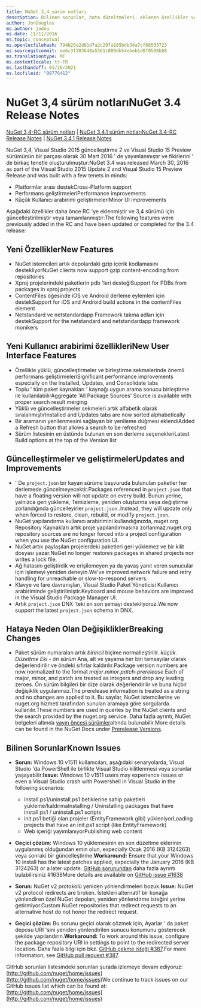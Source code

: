 ```yaml
---
title: NuGet 3,4 sürüm notları
description: Bilinen sorunlar, hata düzeltmeleri, eklenen özellikler ve CCR 'ler dahil olmak üzere NuGet 3,4 sürüm notları.
author: JonDouglas
ms.author: jodou
ms.date: 11/11/2016
ms.topic: conceptual
ms.openlocfilehash: 794b25e2d81d7a2c297a185bdb34a7cf68535723
ms.sourcegitcommit: ee6c3f203648a5561c809db54ebeb1d0f0598b68
ms.translationtype: MT
ms.contentlocale: tr-TR
ms.lasthandoff: 01/26/2021
ms.locfileid: "98776412"
---
```

# <a name="nuget-34-release-notes"></a><span data-ttu-id="a66cc-103">NuGet 3,4 sürüm notları</span><span class="sxs-lookup"><span data-stu-id="a66cc-103">NuGet 3.4 Release Notes</span></span>

<span data-ttu-id="a66cc-104">[NuGet 3,4-RC sürüm notları](../release-notes/nuget-3.4-RC.md)  |  [NuGet 3.4.1 sürüm notları](../release-notes/nuget-3.4.1.md)</span><span class="sxs-lookup"><span data-stu-id="a66cc-104">[NuGet 3.4-RC Release Notes](../release-notes/nuget-3.4-RC.md) | [NuGet 3.4.1 Release Notes](../release-notes/nuget-3.4.1.md)</span></span>

<span data-ttu-id="a66cc-105">NuGet 3,4, Visual Studio 2015 güncelleştirme 2 ve Visual Studio 15 Preview sürümünün bir parçası olarak 30 Mart 2016 ' de yayımlanmıştır ve fikirlerini ' de birkaç tenetle oluşturulmuştur:</span><span class="sxs-lookup"><span data-stu-id="a66cc-105">NuGet 3.4 was released March 30, 2016 as part of the Visual Studio 2015 Update 2 and Visual Studio 15 Preview Release and was built with a few tenets in minds:</span></span>

* <span data-ttu-id="a66cc-106">Platformlar arası destek</span><span class="sxs-lookup"><span data-stu-id="a66cc-106">Cross-Platform support</span></span>
* <span data-ttu-id="a66cc-107">Performans geliştirmeleri</span><span class="sxs-lookup"><span data-stu-id="a66cc-107">Performance improvements</span></span>
* <span data-ttu-id="a66cc-108">Küçük Kullanıcı arabirimi geliştirmeleri</span><span class="sxs-lookup"><span data-stu-id="a66cc-108">Minor UI improvements</span></span>

<span data-ttu-id="a66cc-109">Aşağıdaki özellikler daha önce RC 'ye eklenmiştir ve 3,4 sürümü için güncelleştirilmiştir veya tamamlanmıştır:</span><span class="sxs-lookup"><span data-stu-id="a66cc-109">The following features were previously added in the RC and have been updated or completed for the 3.4 release:</span></span>

## <a name="new-features"></a><span data-ttu-id="a66cc-110">Yeni Özellikler</span><span class="sxs-lookup"><span data-stu-id="a66cc-110">New Features</span></span>

* <span data-ttu-id="a66cc-111">NuGet istemcileri artık depolardaki gzip içerik kodlamasını destekliyor</span><span class="sxs-lookup"><span data-stu-id="a66cc-111">NuGet clients now support gzip content-encoding from repositories</span></span>
* <span data-ttu-id="a66cc-112">Xproj projelerindeki paketlerin pdb 'leri desteği</span><span class="sxs-lookup"><span data-stu-id="a66cc-112">Support for PDBs from packages in xproj projects</span></span>
* <span data-ttu-id="a66cc-113">ContentFiles öğesinde iOS ve Android derleme eylemleri için destek</span><span class="sxs-lookup"><span data-stu-id="a66cc-113">Support for iOS and Android build actions in the contentFiles element</span></span>
* <span data-ttu-id="a66cc-114">Netstandard ve netstandardapp Framework takma adları için destek</span><span class="sxs-lookup"><span data-stu-id="a66cc-114">Support for the netstandard and netstandardapp framework monikers</span></span>

## <a name="new-user-interface-features"></a><span data-ttu-id="a66cc-115">Yeni Kullanıcı arabirimi özellikleri</span><span class="sxs-lookup"><span data-stu-id="a66cc-115">New User Interface Features</span></span>

* <span data-ttu-id="a66cc-116">Özellikle yüklü, güncelleştirmeler ve birleştirme sekmelerinde önemli performans geliştirmeleri</span><span class="sxs-lookup"><span data-stu-id="a66cc-116">Significant performance improvements especially on the Installed, Updates, and Consolidate tabs</span></span>
* <span data-ttu-id="a66cc-117">Toplu ' tüm paket kaynakları ' kaynağı uygun arama sonucu birleştirme ile kullanılabilir</span><span class="sxs-lookup"><span data-stu-id="a66cc-117">Aggregate 'All Package Sources' Source is available with proper search result merging</span></span>
* <span data-ttu-id="a66cc-118">Yüklü ve güncelleştirmeler sekmeleri artık alfabetik olarak sıralanmıştır</span><span class="sxs-lookup"><span data-stu-id="a66cc-118">Installed and Updates tabs are now sorted alphabetically</span></span>
* <span data-ttu-id="a66cc-119">Bir aramanın yenilenmesini sağlayan bir yenileme düğmesi eklendi</span><span class="sxs-lookup"><span data-stu-id="a66cc-119">Added a Refresh button that allows a search to be refreshed</span></span>
* <span data-ttu-id="a66cc-120">Sürüm listesinin en üstünde bulunan en son derleme seçenekleri</span><span class="sxs-lookup"><span data-stu-id="a66cc-120">Latest Build options at the top of the Version list</span></span>

## <a name="updates-and-improvements"></a><span data-ttu-id="a66cc-121">Güncelleştirmeler ve geliştirmeler</span><span class="sxs-lookup"><span data-stu-id="a66cc-121">Updates and Improvements</span></span>

* <span data-ttu-id="a66cc-122">' De `project.json` bir kayan sürüme başvuruda bulunulan paketler her derlemede güncelmeyecektir.</span><span class="sxs-lookup"><span data-stu-id="a66cc-122">Packages referenced in `project.json` that have a floating version will not update on every build.</span></span> <span data-ttu-id="a66cc-123">Bunun yerine, yalnızca geri yükleme, Temizleme, yeniden oluşturma veya değiştirme zorlandığında güncelleyirler `project.json` .</span><span class="sxs-lookup"><span data-stu-id="a66cc-123">Instead, they will update only when forced to restore, clean, rebuild, or modify `project.json`.</span></span>
* <span data-ttu-id="a66cc-124">NuGet yapılandırma kullanıcı arabirimini kullandığınızda, nuget.org Repository Kaynakları artık proje yapılandırmasına zorlanmaz.</span><span class="sxs-lookup"><span data-stu-id="a66cc-124">nuget.org repository sources are no longer forced into a project configuration when you use the NuGet configuration UI.</span></span>
* <span data-ttu-id="a66cc-125">NuGet artık paylaşılan projelerdeki paketleri geri yüklemez ve bir kilit dosyası yazar.</span><span class="sxs-lookup"><span data-stu-id="a66cc-125">NuGet no longer restores packages in shared projects nor writes a lock file.</span></span>
* <span data-ttu-id="a66cc-126">Ağ hatasını geliştirdik ve erişilemeyen ya da yavaş yanıt veren sunucular için işlemeyi yeniden deneyin.</span><span class="sxs-lookup"><span data-stu-id="a66cc-126">We've improved network failure and retry handling for unreachable or slow-to-respond servers.</span></span>
* <span data-ttu-id="a66cc-127">Klavye ve fare davranışları, Visual Studio Paket Yöneticisi Kullanıcı arabiriminde geliştirilmiştir.</span><span class="sxs-lookup"><span data-stu-id="a66cc-127">Keyboard and mouse behaviors are improved in the Visual Studio Package Manager UI.</span></span>
* <span data-ttu-id="a66cc-128">Artık `project.json` DNX 'teki en son şemayı destekliyoruz.</span><span class="sxs-lookup"><span data-stu-id="a66cc-128">We now support the latest `project.json` schema in DNX.</span></span>

## <a name="breaking-changes"></a><span data-ttu-id="a66cc-129">Hataya Neden Olan Değişiklikler</span><span class="sxs-lookup"><span data-stu-id="a66cc-129">Breaking Changes</span></span>

* <span data-ttu-id="a66cc-130">Paket sürüm numaraları artık *birincil* biçime normalleştirilir. *küçük*. *Düzeltme Eki* - *ön sürüm*   Ana, alt ve yayama her biri tamsayılar olarak değerlendirilir ve öndeki sıfırlar kaldırılır.</span><span class="sxs-lookup"><span data-stu-id="a66cc-130">Package version numbers are now normalized to the format *major*.*minor*.*patch*-*prerelease*   Each of major, minor, and patch are treated as integers and drop any leading zeroes.</span></span>  <span data-ttu-id="a66cc-131">Ön sürüm bilgileri bir dize olarak değerlendirilir ve buna hiçbir değişiklik uygulanmaz.</span><span class="sxs-lookup"><span data-stu-id="a66cc-131">The prerelease information is treated as a string and no changes are applied to it.</span></span> <span data-ttu-id="a66cc-132">Bu sayılar, NuGet istemcilerine ve nuget.org hizmeti tarafından sunulan aramaya göre sorgularda kullanılır.</span><span class="sxs-lookup"><span data-stu-id="a66cc-132">These numbers are used in queries by the NuGet clients and the search provided by the nuget.org service.</span></span>  <span data-ttu-id="a66cc-133">Daha fazla ayrıntı, NuGet belgeleri altında [yayın öncesi sürümler](../create-packages/prerelease-packages.md)altında bulunabilir.</span><span class="sxs-lookup"><span data-stu-id="a66cc-133">More details can be found in the NuGet Docs under [Prerelease Versions](../create-packages/prerelease-packages.md).</span></span>

## <a name="known-issues"></a><span data-ttu-id="a66cc-134">Bilinen Sorunlar</span><span class="sxs-lookup"><span data-stu-id="a66cc-134">Known Issues</span></span>

* <span data-ttu-id="a66cc-135">**Sorun:** Windows 10 v1511 kullanıcıları, aşağıdaki senaryolarda, Visual Studio 'da PowerShell ile birlikte Visual Studio kilitlenmesi veya sorunlar yaşayabilir:</span><span class="sxs-lookup"><span data-stu-id="a66cc-135">**Issue:** Windows 10 v1511 users may experience issues or even a Visual Studio crash with Powershell in Visual Studio in the following scenarios:</span></span>
    * <span data-ttu-id="a66cc-136">install.ps1/uninstall.ps1 betiklerine sahip paketleri yükleme/kaldırma</span><span class="sxs-lookup"><span data-stu-id="a66cc-136">Installing / Uninstalling packages that have install.ps1 / uninstall.ps1 scripts</span></span>
    * <span data-ttu-id="a66cc-137">init.ps1 betiği olan projeler (EntityFramework gibi) yükleniyor</span><span class="sxs-lookup"><span data-stu-id="a66cc-137">Loading projects that have an init.ps1 script (like EntityFramework)</span></span>
    * <span data-ttu-id="a66cc-138">Web içeriği yayımlanıyor</span><span class="sxs-lookup"><span data-stu-id="a66cc-138">Publishing web content</span></span>

* <span data-ttu-id="a66cc-139">**Geçici çözüm:** Windows 10 yüklemesinin en son düzeltme eklerinin uygulanmış olduğundan emin olun, expecially Ocak 2016 (KB 3124263) veya sonraki bir güncelleştirme.</span><span class="sxs-lookup"><span data-stu-id="a66cc-139">**Workaround:** Ensure that your Windows 10 install has the latest patches applied, expecially the January 2016 (KB 3124263) or a later update.</span></span>  <span data-ttu-id="a66cc-140">[GitHub sorunundan](http://github.com/nuget/home/issues/1638) daha fazla ayrıntı bulabilirsiniz #1638</span><span class="sxs-lookup"><span data-stu-id="a66cc-140">More details are available on [GitHub issue #1638](http://github.com/nuget/home/issues/1638)</span></span>

* <span data-ttu-id="a66cc-141">**Sorun:** NuGet v2 protokolü yeniden yönlendirmeleri bozuk.</span><span class="sxs-lookup"><span data-stu-id="a66cc-141">**Issue:** NuGet v2 protocol redirects are broken.</span></span>
<span data-ttu-id="a66cc-142">İstekleri alternatif bir konağa yönlendiren özel NuGet depoları, yeniden yönlendirme isteğini yerine getirmiyor.</span><span class="sxs-lookup"><span data-stu-id="a66cc-142">Custom NuGet repositories that redirect requests to an alternative host do not honor the redirect request.</span></span>
* <span data-ttu-id="a66cc-143">**Geçici çözüm:**  Bu sorunu geçici olarak çözmek için, Ayarlar ' da paket deposu URI 'sini yeniden yönlendirilen sunucu konumunu gösterecek şekilde yapılandırın.</span><span class="sxs-lookup"><span data-stu-id="a66cc-143">**Workaround:**  To work around this issue, configure the package repository URI in settings to point to the redirected server location.</span></span>
<span data-ttu-id="a66cc-144">Daha fazla bilgi için bkz. [GitHub çekme isteği #387](https://github.com/NuGet/NuGet.Client/pull/387).</span><span class="sxs-lookup"><span data-stu-id="a66cc-144">For more information, see [GitHub pull request #387](https://github.com/NuGet/NuGet.Client/pull/387).</span></span>

<span data-ttu-id="a66cc-145">GitHub sorunları listesindeki sorunları şurada izlemeye devam ediyoruz: [http://github.com/nuget/home/issues](http://github.com/nuget/home/issues)</span><span class="sxs-lookup"><span data-stu-id="a66cc-145">We continue to track issues on our GitHub issues list which can be found at: [http://github.com/nuget/home/issues](http://github.com/nuget/home/issues)</span></span>
